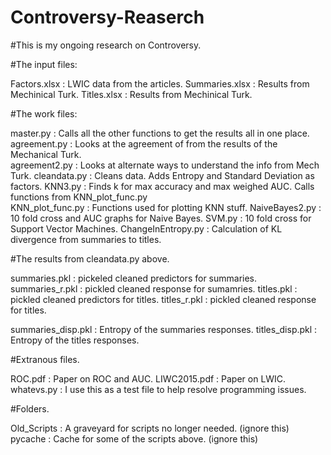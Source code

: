 # Controversy-Reaserch

#This is my ongoing research on Controversy.

#The input files:

Factors.xlsx : LWIC data from the articles. 
Summaries.xlsx : Results from Mechinical Turk.
Titles.xlsx : Results from Mechinical Turk.

#The work files:

master.py : Calls all the other functions to get the results all in one place.
agreement.py : Looks at the agreement of from the results of the Mechanical Turk.  
agreement2.py : Looks at alternate ways to understand the info from Mech Turk.
cleandata.py : Cleans data. Adds Entropy and Standard Deviation as factors.
KNN3.py : Finds k for max accuracy and max weighed AUC. Calls functions from KNN_plot_func.py  
KNN_plot_func.py : Functions used for plotting KNN stuff.
NaiveBayes2.py : 10 fold cross and AUC graphs for Naive Bayes.
SVM.py : 10 fold cross for Support Vector Machines.
ChangeInEntropy.py : Calculation of KL divergence from summaries to titles.

#The results from cleandata.py above.

summaries.pkl : pickeled cleaned predictors for summaries.
summaries_r.pkl : pickled cleaned response for sumamries.
titles.pkl : pickled cleaned predictors for titles.
titles_r.pkl : pickled cleaned response for titles.

summaries_disp.pkl : Entropy of the summaries responses.
titles_disp.pkl : Entropy of the titles responses.

#Extranous files.

ROC.pdf : Paper on ROC and AUC.
LIWC2015.pdf : Paper on LWIC.
whatevs.py : I use this as a test file to help resolve programming issues.

#Folders.

Old_Scripts : A graveyard for scripts no longer needed. (ignore this)
pycache : Cache for some of the scripts above. (ignore this) 
